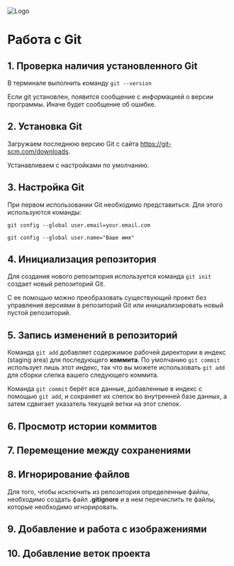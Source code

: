 ![Logo](Git-Logo-1788C.png)
# Работа с Git
## 1. Проверка наличия установленного Git
В терминале выполнить команду `git --version`

Если git установлен, появится сообщение с информацией о версии программы. Иначе будет сообщение об ошибке.

## 2. Установка Git
Загружаем последнюю версию Git с сайта https://git-scm.com/downloads.

Устанавливаем с настройками по умолчанию.

## 3. Настройка Git
При первом использовании Git необходимо представиться.
Для этого используются команды:

```
git config --global user.email=your.email.com

git config --global user.name="Ваше имя"
```
## 4. Инициализация репозитория
Для создания нового репозитория используется команда `git init` создает новый репозиторий Git. 

С ее помощью можно преобразовать существующий проект без управления версиями в репозиторий Git или инициализировать новый пустой репозиторий.
## 5. Запись изменений в репозиторий
Команда `git add` добавляет содержимое рабочей директории в индекс (staging area) для последующего **коммита**. По умолчанию `git commit` использует лишь этот индекс, так что вы можете использовать `git add` для сборки слепка вашего следующего коммита.

Команда `git commit` берёт все данные, добавленные в индекс с помощью `git add`, и сохраняет их слепок во внутренней базе данных, а затем сдвигает указатель текущей ветки на этот слепок.
## 6. Просмотр истории коммитов
## 7. Перемещение между сохранениями


## 8. Игнорирование файлов
Для того, чтобы исключить из репозитория определенные файлы, необходимо создать файл **.gitignore** и в нем перечислить те файлы, которые необходимо игнорировать.
## 9. Добавление и работа с изображениями
## 10. Добавление веток проекта




